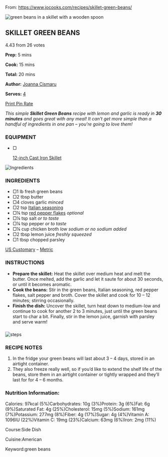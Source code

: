 From: https://www.jocooks.com/recipes/skillet-green-beans/



![green beans in a skillet with a wooden spoon](https://www.jocooks.com/wp-content/uploads/2019/11/skillet-green-beans-1-9-200x200.jpg)

## SKILLET GREEN BEANS



4.43 from 26 votes

**Prep:** 5 mins

 

**Cook:** 15 mins

 

**Total:** 20 mins

 

**Author:** [Joanna Cismaru](https://www.jocooks.com/about/)

 

**Serves:** [4](https://www.jocooks.com/recipes/skillet-green-beans/#)

[ Print](https://www.jocooks.com/wprm_print/recipe/26133)[ Pin](https://www.pinterest.com/pin/create/bookmarklet/?url=https%3A%2F%2Fwww.jocooks.com%2Frecipes%2Fskillet-green-beans%2F&media=https%3A%2F%2Fwww.jocooks.com%2Fwp-content%2Fuploads%2F2019%2F11%2Fskillet-green-beans-1-9.jpg&description=Skillet+Green+Beans&is_video=false)[ Rate](https://www.jocooks.com/recipes/skillet-green-beans/#commentform)

*This simple* ***Skillet Green Beans*** *recipe with lemon and garlic is ready in* ***30 minutes*** *and goes great with any meal! It can't get more simple than a handful of ingredients in one pan – you're going to love them!* 

### EQUIPMENT

- ▢

  [12-inch Cast Iron Skillet](https://amzn.to/2Y5CC7f)

![Ingredients](https://www.jocooks.com/wp-content/uploads/2019/11/skillet-green-beans-ingredients.jpg)

### INGREDIENTS

- ▢1 lb fresh green beans
- ▢2 tbsp butter
- ▢4 cloves garlic *minced*
- ▢2 tsp [Italian seasoning](https://www.jocooks.com/recipes/italian-seasoning-recipe/)
- ▢¼ tsp [red pepper flakes](https://amzn.to/2Hj2MyW) *optional*
- ▢¼ tsp salt *or to taste*
- ▢¼ tsp pepper *or to taste*
- ▢¼ cup chicken broth *low sodium or no sodium added*
- ▢2 tbsp lemon juice *freshly squeezed*
- ▢1 tbsp chopped parsley

[US Customary](https://www.jocooks.com/recipes/skillet-green-beans/#) – [Metric](https://www.jocooks.com/recipes/skillet-green-beans/#)



### INSTRUCTIONS

- **Prepare the skillet:** Heat the skillet over medium heat and melt the butter. Once melted, add the garlic and let it saute for about 30 seconds, or until it becomes aromatic.
- **Cook the beans:** Stir in the green beans, Italian seasoning, red pepper flakes, salt pepper and broth. Cover the skillet and cook for 10 – 12 minutes; stirring occasionally.
- **Finish the dish:** Uncover the skillet, turn heat down to medium-low and continue to cook for another 2 to 3 minutes, just until the green beans start to char a bit. Finally, stir in the lemon juice, garnish with parsley and serve warm!

### 

![steps](https://www.jocooks.com/wp-content/uploads/2019/11/skillet-green-beans-process-shots.jpg)

### RECIPE NOTES

1. In the fridge your green beans will last about 3 – 4 days, stored in an airtight container.
2. They also freeze really well, so if you’d like to extend the shelf life of the beans, store them in an airtight container or tightly wrapped and they’ll last for for 4 – 6 months.

### Nutrition Information:

Calories: 97kcal (5%)Carbohydrates: 10g (3%)Protein: 3g (6%)Fat: 6g (9%)Saturated Fat: 4g (25%)Cholesterol: 15mg (5%)Sodium: 161mg (7%)Potassium: 277mg (8%)Fiber: 4g (17%)Sugar: 4g (4%)Vitamin A: 1096IU (22%)Vitamin C: 19mg (23%)Calcium: 63mg (6%)Iron: 2mg (11%)

Course:Side Dish

Cuisine:American

Keyword:green beans